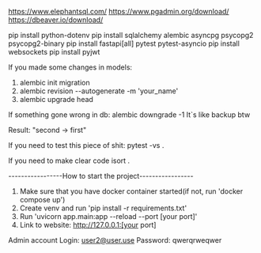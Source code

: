 https://www.elephantsql.com/
https://www.pgadmin.org/download/
https://dbeaver.io/download/


pip install python-dotenv
pip install sqlalchemy alembic asyncpg psycopg2 psycopg2-binary
pip install fastapi[all] pytest pytest-asyncio
pip install websockets
pip install pyjwt


If you made some changes in models:
1. alembic init migration
2. alembic revision --autogenerate -m 'your_name' 
3. alembic upgrade head


If something gone wrong in db:
 alembic downgrade -1
 It`s like backup btw

 Result: "second -> first" 



If you need to test this piece of shit:
pytest -vs .

If you need to make clear code
isort .



-----------------How to start the project-----------------

1. Make sure that you have docker container started(if not, run 'docker compose up')
2. Create venv and run 'pip install -r requirements.txt'
3. Run 'uvicorn app.main:app --reload --port [your port]'
4. Link to website: http://127.0.0.1:[your port]


Admin account
Login: user2@user.use
Password: qwerqrweqwer